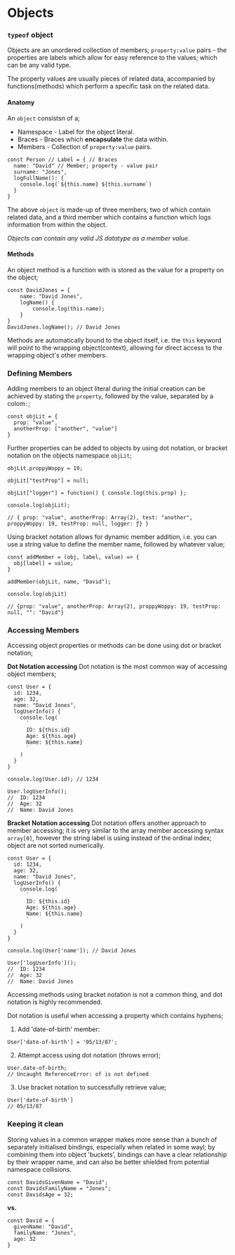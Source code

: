 # Objects

### `typeof` object

Objects are an unordered collection of members; `property:value` pairs - the properties are labels which allow for easy reference to the values; which can be any valid type.

The property values are usually pieces of related data, accompanied by functions(methods) which perform a specific task on the related data.


#### Anatomy 
An `object` consistsn of a;

* Namespace - Label for the object literal.
* Braces - Braces which __encapsulate__ the data within.
* Members - Collection of `property:value` pairs.
```
const Person // Label = { // Braces
  name: "David" // Member; property - value pair
  surname: "Jones",
  logFullName(): {
    console.log(`${this.name} ${this.surname`)
  }
}
```

The above `object` is made-up of three members; two of which contain related data, and a third member which contains a function which logs information from within the object.

*Objects can contain any valid JS datatype as a member value.*

#### Methods
An object method is a function with is stored as the value for a property on the object;

```
const DavidJones = {
	name: "David Jones",
	logName() {
		console.log(this.name);
	}
}
DavidJones.logName(); // David Jones
```

Methods are automatically bound to the object itself, i.e. the `this` keyword will point to the wrapping object(context), allowing for direct access to the wrapping object's other members.

### __Defining Members__
Adding members to an object literal during the initial creation can be achieved by stating the `property`, followed by the value, separated by a colom`:`;

```
const objLit = {
  prop: "value",
  anotherProp: ["another", "value"]
}
```

Further properties can be added to objects by using dot notation, or bracket notation on the objects namespace `objLit`;

```
objLit.proppyWoppy = 19;

objLit["testProp"] = null;

objLit["logger"] = function() { console.log(this.prop) };

console.log(objLit);

// { prop: "value", anotherProp: Array(2), test: "another", proppyWoppy: 19, testProp: null, logger: ƒ} }
```

Using bracket notation allows for dynamic member addition, i.e. you can use a string value to define the member name, followed by whatever value;

```
const addMember = (obj, label, value) => {
  obj[label] = value;
}

addMember(objLit, name, "David");

console.log(objLit)

// {prop: "value", anotherProp: Array(2), proppyWoppy: 19, testProp: null, "": "David"}
```


### __Accessing Members__
Accessing object properties or methods can be done using dot or bracket notation;

__Dot Notation accessing__
Dot notation is the most common way of accessing object members;

```
const User = {
  id: 1234,
  age: 32,
  name: "David Jones",
  logUserInfo() {
    console.log(
      `
      ID: ${this.id}
      Age: ${this.age}
      Name: ${this.name}
      `
    )
  }
}

console.log(User.id); // 1234

User.logUserInfo(); 
//  ID: 1234
//  Age: 32
//  Name: David Jones
```

__Bracket Notation accessing__
Dot notation offers another approach to member accessing; it is very similar to the array member accessing syntax `array[0]`, however the string label is using instead of the ordinal index; object are not sorted numerically.

```
const User = {
  id: 1234,
  age: 32,
  name: "David Jones",
  logUserInfo() {
    console.log(
      `
      ID: ${this.id}
      Age: ${this.age}
      Name: ${this.name}
      `
    )
  }
}

console.log(User['name']); // David Jones

User['logUserInfo'](); 
//  ID: 1234
//  Age: 32
//  Name: David Jones
```

Accessing methods using bracket notation is not a common thing, and dot notation is highly recommended.

Dot notation is useful when accessing a property which contains hyphens;

1. Add 'date-of-birth' member:
  ```
  User['date-of-birth'] = '05/13/87';
  ```

2. Attempt access using dot notation (throws error);
  ```
  User.date-of-birth;
  // Uncaught ReferenceError: of is not defined
  ```

3. Use bracket notation to successfully retrieve value;
  ```
  User['date-of-birth']
  // 05/13/87
  ```



### Keeping it clean
Storing values in a common wrapper makes more sense than a bunch of separately initialised bindings, especially when related in some wayl; by combining them into object 'buckets', bindings can have a clear relationship by their wrapper name, and can also be better shielded from potential namespace collisions.

```
const DavidsGivenName = "David";
const DavidsFamilyName = "Jones";
const DavidsAge = 32;
```
__vs.__

```
const David = {
  givenName: "David",
  familyName: "Jones",
  age: 32  
}
```